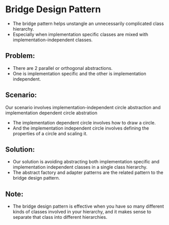 # Bridge Design Pattern
* The bridge pattern helps unstangle an unnecessarily complicated class hierarchy.
* Especially when implementation specific classes are mixed with implementation-independent classes.

Problem:
----------
* There are 2 parallel or orthogonal abstractions.
* One is implementation specific and the other is implementation independent.

Scenario:
------------
Our scenario involves implementation-independent circle abstraction and implementation dependent circle abstration
* The implementation dependent circle involves how to draw a circle.
* And the implementation independent circle involves defining the properties of a circle and scaling it.


Solution:
-----------
* Our solution is avoiding abstracting both implementation specific and implementation independent classes in a single class hierarchy.
* The abstract factory and adapter patterns are the related pattern to the bridge design pattern.

Note:
--------
* The bridge design pattern is effective when you have so many different kinds of classes involved in your hierarchy, and it makes sense to separate that class into different hierarchies.
